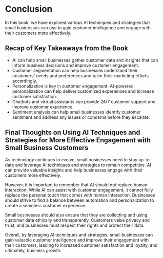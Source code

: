 # Conclusion

In this book, we have explored various AI techniques and strategies that small businesses can use to gain customer intelligence and engage with their customers more effectively.

Recap of Key Takeaways from the Book
------------------------------------

* AI can help small businesses gather customer data and insights that can inform business decisions and improve customer engagement.
* Customer segmentation can help businesses understand their customers' needs and preferences and tailor their marketing efforts accordingly.
* Personalization is key in customer engagement. AI-powered personalization can help deliver customized experiences and increase customer satisfaction.
* Chatbots and virtual assistants can provide 24/7 customer support and improve customer experience.
* Sentiment analysis can help small businesses identify customer sentiment and address any issues or concerns before they escalate.

Final Thoughts on Using AI Techniques and Strategies for More Effective Engagement with Small Business Customers
----------------------------------------------------------------------------------------------------------------

As technology continues to evolve, small businesses need to stay up-to-date and leverage AI techniques and strategies to remain competitive. AI can provide valuable insights and help businesses engage with their customers more effectively.

However, it is important to remember that AI should not replace human interaction. While AI can assist with customer engagement, it cannot fully replace the personal touch that comes with human interaction. Businesses should strive to find a balance between automation and personalization to create a seamless customer experience.

Small businesses should also ensure that they are collecting and using customer data ethically and transparently. Customers value privacy and trust, and businesses must respect their rights and protect their data.

Overall, by leveraging AI techniques and strategies, small businesses can gain valuable customer intelligence and improve their engagement with their customers, leading to increased customer satisfaction and loyalty, and ultimately, business growth.